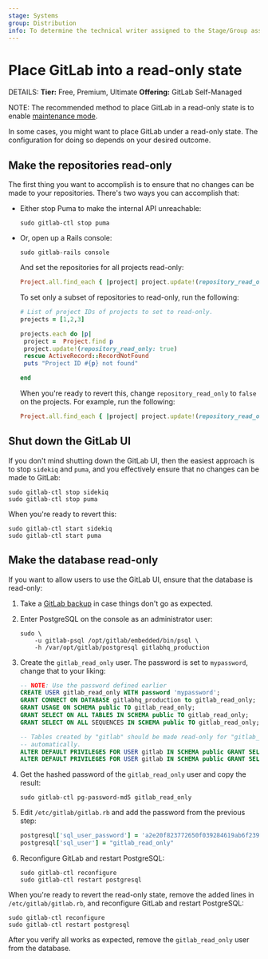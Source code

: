 ```yaml
---
stage: Systems
group: Distribution
info: To determine the technical writer assigned to the Stage/Group associated with this page, see https://handbook.gitlab.com/handbook/product/ux/technical-writing/#assignments
---
```


# Place GitLab into a read-only state

DETAILS:
**Tier:** Free, Premium, Ultimate
**Offering:** GitLab Self-Managed

NOTE:
The recommended method to place GitLab in a read-only state is to enable
[maintenance mode](../administration/maintenance_mode/index.md).

In some cases, you might want to place GitLab under a read-only state.
The configuration for doing so depends on your desired outcome.

## Make the repositories read-only

The first thing you want to accomplish is to ensure that no changes can be
made to your repositories. There's two ways you can accomplish that:

- Either stop Puma to make the internal API unreachable:

  ```shell
  sudo gitlab-ctl stop puma
  ```

- Or, open up a Rails console:

  ```shell
  sudo gitlab-rails console
  ```

  And set the repositories for all projects read-only:

  ```ruby
  Project.all.find_each { |project| project.update!(repository_read_only: true) }
  ```

  To set only a subset of repositories to read-only, run the following:

  ```ruby
  # List of project IDs of projects to set to read-only.
  projects = [1,2,3]

  projects.each do |p|
   project =  Project.find p
   project.update!(repository_read_only: true)
   rescue ActiveRecord::RecordNotFound
   puts "Project ID #{p} not found"

  end
  ```

  When you're ready to revert this, change `repository_read_only` to `false` on the projects. For example, run the following:

  ```ruby
  Project.all.find_each { |project| project.update!(repository_read_only: false) }
  ```

## Shut down the GitLab UI

If you don't mind shutting down the GitLab UI, then the easiest approach is to
stop `sidekiq` and `puma`, and you effectively ensure that no
changes can be made to GitLab:

```shell
sudo gitlab-ctl stop sidekiq
sudo gitlab-ctl stop puma
```

When you're ready to revert this:

```shell
sudo gitlab-ctl start sidekiq
sudo gitlab-ctl start puma
```

## Make the database read-only

If you want to allow users to use the GitLab UI, ensure that
the database is read-only:

1. Take a [GitLab backup](../administration/backup_restore/index.md)
   in case things don't go as expected.
1. Enter PostgreSQL on the console as an administrator user:

   ```shell
   sudo \
       -u gitlab-psql /opt/gitlab/embedded/bin/psql \
       -h /var/opt/gitlab/postgresql gitlabhq_production
   ```

1. Create the `gitlab_read_only` user. The password is set to `mypassword`,
   change that to your liking:

   ```sql
   -- NOTE: Use the password defined earlier
   CREATE USER gitlab_read_only WITH password 'mypassword';
   GRANT CONNECT ON DATABASE gitlabhq_production to gitlab_read_only;
   GRANT USAGE ON SCHEMA public TO gitlab_read_only;
   GRANT SELECT ON ALL TABLES IN SCHEMA public TO gitlab_read_only;
   GRANT SELECT ON ALL SEQUENCES IN SCHEMA public TO gitlab_read_only;

   -- Tables created by "gitlab" should be made read-only for "gitlab_read_only"
   -- automatically.
   ALTER DEFAULT PRIVILEGES FOR USER gitlab IN SCHEMA public GRANT SELECT ON TABLES TO gitlab_read_only;
   ALTER DEFAULT PRIVILEGES FOR USER gitlab IN SCHEMA public GRANT SELECT ON SEQUENCES TO gitlab_read_only;
   ```

1. Get the hashed password of the `gitlab_read_only` user and copy the result:

   ```shell
   sudo gitlab-ctl pg-password-md5 gitlab_read_only
   ```

1. Edit `/etc/gitlab/gitlab.rb` and add the password from the previous step:

   ```ruby
   postgresql['sql_user_password'] = 'a2e20f823772650f039284619ab6f239'
   postgresql['sql_user'] = "gitlab_read_only"
   ```

1. Reconfigure GitLab and restart PostgreSQL:

   ```shell
   sudo gitlab-ctl reconfigure
   sudo gitlab-ctl restart postgresql
   ```

When you're ready to revert the read-only state, remove the added
lines in `/etc/gitlab/gitlab.rb`, and reconfigure GitLab and restart PostgreSQL:

```shell
sudo gitlab-ctl reconfigure
sudo gitlab-ctl restart postgresql
```

After you verify all works as expected, remove the `gitlab_read_only`
user from the database.
